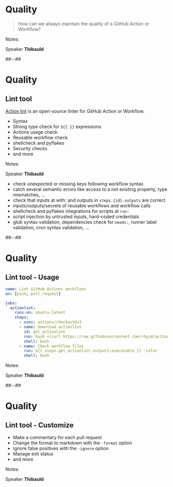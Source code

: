 <!-- .slide: class="with-code-bg-dark" -->

# Quality

> How can we always maintain the quality of a GitHub Action or Workflow?

Notes:

Speaker **Thibauld**

##--##

<!-- .slide: class="with-code-bg-dark" -->

# Quality

## Lint tool

[Action lint](https://rhysd.github.io/actionlint/) is an open-source linter for GitHub Action or Workflow.

- Syntax  
- Strong type check for `${{ }}` expressions
- Actions usage check
- Reusable workflow check
- shellcheck and pyflakes
- Security checks
- and more
<!-- .element: class="list-fragment" -->

Notes:

Speaker **Thibauld**

- check unexpected or missing keys following workflow syntax
- catch several semantic errors like access to a not existing property, type mismatches, ...
- check that inputs at with: and outputs in `steps.{id}.outputs` are correct
- inputs/outputs/secrets of reusable workflows and workflow calls
- shellcheck and pyflakes integrations for scripts at `run:`
- script injection by untrusted inputs, hard-coded credentials
- glob syntax validation, dependencies check for `needs:`, runner label validation, cron syntax validation, ...

##--##

<!-- .slide: class="with-code-bg-dark" -->

# Quality

## Lint tool - Usage 

```yaml [9-12|13-15]
name: Lint GitHub Actions workflows
on: [push, pull_request]

jobs:
  actionlint:
    runs-on: ubuntu-latest
    steps:
      - uses: actions/checkout@v3
      - name: Download actionlint
        id: get_actionlint
        run: bash <(curl https://raw.githubusercontent.com/rhysd/actionlint/main/scripts/download-actionlint.bash)
        shell: bash
      - name: Check workflow files
        run: ${{ steps.get_actionlint.outputs.executable }} -color
        shell: bash
```

Notes:

Speaker **Thibauld**

##--##

<!-- .slide: class="with-code-bg-dark" -->

# Quality

## Lint tool - Customize

- Make a commentary for each pull request
- Change the format to markdown with the `-format` option 
- Ignore false positives with the `-ignore` option 
- Manage exit status 
- and more
<!-- .element: class="list-fragment" -->

Notes:

Speaker **Thibauld**